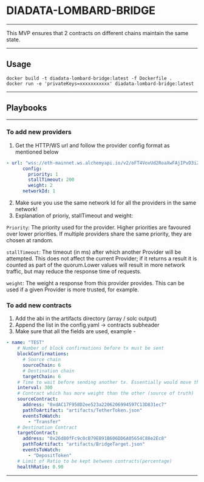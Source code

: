 # DIADATA-LOMBARD-BRIDGE

---
This MVP ensures that 2 contracts on different chains maintain the same state.

---

## Usage

`docker build -t diadata-lombard-bridge:latest -f Dockerfile .` <br>
`docker run -e 'privateKeys=xxxxxxxxxxx' diadata-lombard-bridge:latest`

---

## Playbooks

---

### To add new providers

1. Get the HTTP/WS url and follow the provider config format as mentioned below
```yaml
- url: "wss://eth-mainnet.ws.alchemyapi.io/v2/oFT4VovUd2RoaXwFAjIPvD3i2aA2KQ6k"
      config:
        priority: 1
        stallTimeout: 200
        weight: 2
      networkId: 1
```
2. Make sure you use the same network Id for all the providers in the same network!
3. Explanation of prioriy, stallTimeout and weight:

`Priority`: The priority used for the provider. Higher priorities are favoured over lower priorities. If multiple providers share the same priority, they are chosen at random.

`stallTimeout`: The timeout (in ms) after which another Provider will be attempted. This does not affect the current Provider; if it returns a result it is counted as part of the quorum.Lower values will result in more network traffic, but may reduce the response time of requests.

`weight`: The weight a response from this provider provides. This can be used if a given Provider is more trusted, for example.

### To add new contracts

1. Add the abi in the artifacts directory (array / solc output)
2. Append the list in the config.yaml -> contracts subheader
3. Make sure that all the fields are used, example - 
```yaml
- name: "TEST"
    # Number of block confirmations before tx must be sent
    blockConfirmations:
      # Source chain
      sourceChain: 6
      # Destination chain
      targetChain: 6
    # Time to wait before sending another tx. Essentially would move this into something dynamic
    interval: 300
    # Contract which has more weight than the other (source of truth)
    sourceContract:
      address: "0xdAC17F958D2ee523a2206206994597C13D831ec7"
      pathToArtifact: "artifacts/TetherToken.json"
      eventsToWatch:
        - "Transfer"
    # Destination Contract
    targetContract:
      address: "0x26d80fFc9c0cB79EB91B606DD6A05654C88e2Ec8"
      pathToArtifact: "artifacts/BridgeTarget.json"
      eventsToWatch:
        - "DepositToken"
    # Limit of Ratio to be kept between contracts(percentage)
    healthRatio: 0.90
```
---


